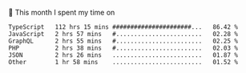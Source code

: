 📅 This month I spent my time on

<!--START_SECTION:waka-->

```text
TypeScript   112 hrs 15 mins ######################...   86.42 %
JavaScript   2 hrs 57 mins   #........................   02.28 %
GraphQL      2 hrs 55 mins   #........................   02.25 %
PHP          2 hrs 38 mins   #........................   02.03 %
JSON         2 hrs 26 mins   .........................   01.87 %
Other        1 hr 58 mins    .........................   01.52 %
```

<!--END_SECTION:waka-->
